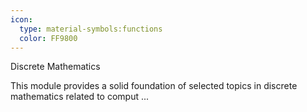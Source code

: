 ```yaml
---
icon:
  type: material-symbols:functions
  color: FF9800
---
```


Discrete Mathematics

This module provides a solid foundation of selected topics in discrete mathematics related to comput ... 
